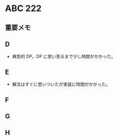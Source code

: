 # ABC 222

## 重要メモ

## D

- 典型的 DP。DP に思い至るまで少し時間がかかった。

## E

- 解法はすぐに思いついたが実装に時間がかかった。

## F

## G

## H
